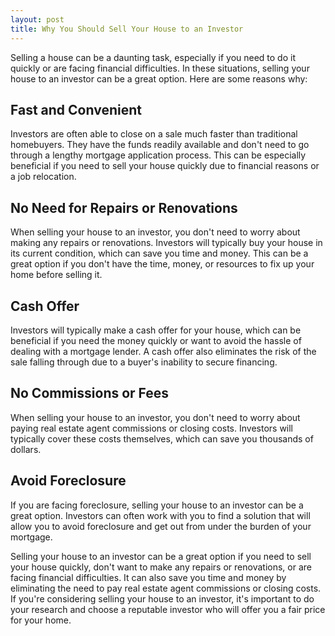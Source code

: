 ```yaml
---
layout: post
title: Why You Should Sell Your House to an Investor
---
```

Selling a house can be a daunting task, especially if you need to do it quickly or are facing financial difficulties. In these situations, selling your house to an investor can be a great option. Here are some reasons why:

## Fast and Convenient
Investors are often able to close on a sale much faster than traditional homebuyers. They have the funds readily available and don't need to go through a lengthy mortgage application process. This can be especially beneficial if you need to sell your house quickly due to financial reasons or a job relocation.

## No Need for Repairs or Renovations
When selling your house to an investor, you don't need to worry about making any repairs or renovations. Investors will typically buy your house in its current condition, which can save you time and money. This can be a great option if you don't have the time, money, or resources to fix up your home before selling it.

## Cash Offer
Investors will typically make a cash offer for your house, which can be beneficial if you need the money quickly or want to avoid the hassle of dealing with a mortgage lender. A cash offer also eliminates the risk of the sale falling through due to a buyer's inability to secure financing.

## No Commissions or Fees
When selling your house to an investor, you don't need to worry about paying real estate agent commissions or closing costs. Investors will typically cover these costs themselves, which can save you thousands of dollars.

## Avoid Foreclosure
If you are facing foreclosure, selling your house to an investor can be a great option. Investors can often work with you to find a solution that will allow you to avoid foreclosure and get out from under the burden of your mortgage.

Selling your house to an investor can be a great option if you need to sell your house quickly, don't want to make any repairs or renovations, or are facing financial difficulties. It can also save you time and money by eliminating the need to pay real estate agent commissions or closing costs. If you're considering selling your house to an investor, it's important to do your research and choose a reputable investor who will offer you a fair price for your home.